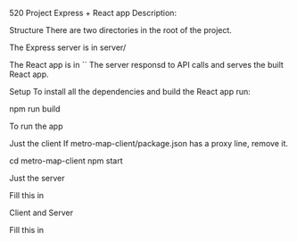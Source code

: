 520 Project
Express + React app
Description: 

Structure
There are two directories in the root of the project.

The Express server is in server/

The React app is in ``
The server responsd to API calls and serves the built React app.

Setup
To install all the dependencies and build the React app run:

npm run build

To run the app

Just the client
If metro-map-client/package.json has a proxy line, remove it.

cd metro-map-client
npm start

Just the server

Fill this in


Client and Server

Fill this in

